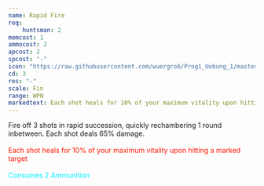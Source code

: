 ```yaml
---
name: Rapid Fire
req: 
    huntsman: 2
memcost: 1
ammocost: 2
apcost: 2
spcost: "-"
icon: "https://raw.githubusercontent.com/wuergrob/Prog1_Uebung_1/master/media/skills/RapidFire.png"
cd: 3
res: "-"
scale: Fin
range: WPN
markedtext: Each shot heals for 10% of your maximum vitality upon hitting a marked target
---
```

Fire off 3 shots in rapid succession, quickly rechambering 1 round inbetween. Each shot deals 65% damage.<br><br>
            <font color='#FF1500'>Each shot heals for 10% of your maximum vitality upon hitting a marked target</font><br><br>
            <font color='#00EFFF'>Consumes 2 Ammunition</font>